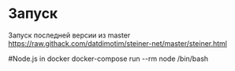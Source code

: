# Запуск
Запуск последней версии из master
https://raw.githack.com/datdimotim/steiner-net/master/steiner.html

#Node.js in docker
docker-compose run --rm node /bin/bash
